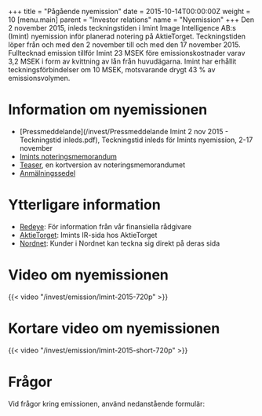 +++
title = "Pågående nyemission"
date = 2015-10-14T00:00:00Z
weight = 10
[menu.main]
parent = "Investor relations"
name = "Nyemission"
+++
Den 2 november 2015, inleds teckningstiden i Imint Image Intelligence AB:s (Imint) nyemission inför planerad notering på AktieTorget. Teckningstiden löper från och med den 2 november till och med den 17 november 2015. Fulltecknad emission tillför Imint 23 MSEK före emissionskostnader varav 3,2 MSEK i form av kvittning av lån från huvudägarna. Imint har erhållit teckningsförbindelser om 10 MSEK, motsvarande drygt 43 % av emissionsvolymen.

# Information om nyemissionen

* [Pressmeddelande](/invest/Pressmeddelande Imint 2 nov 2015 - Teckningstid inleds.pdf), Teckningstid inleds för Imints nyemission, 2-17 november
* [Imints noteringsmemorandum](/invest/Imint_Memorandum_ver20151028_final.pdf)
* [Teaser](/invest/Imint_Teaser_final.pdf), en kortversion av noteringsmemorandumet
* [Anmälningssedel](/invest/imint-ipo-anmalningssedel.pdf)

# Ytterligare information
* [Redeye](http://beta.redeye.se/transactions/imint): För information från vår finansiella rådgivare
* [AktieTorget](http://www.aktietorget.se/Instrument.aspx?ID_Company=413): Imints IR-sida hos AktieTorget
* [Nordnet](https://www.nordnet.se/kampanjer/ipo/imint.html): Kunder i Nordnet kan teckna sig direkt på deras sida

# Video om nyemissionen
{{< video "/invest/emission/Imint-2015-720p" >}}

# Kortare video om nyemissionen
{{< video "/invest/emission/Imint-2015-short-720p" >}}

# Frågor
Vid frågor kring emissionen, använd nedanstående formulär:

<div class="cognito">
<script src="https://services.cognitoforms.com/s/0UaHaqFaiUmXjjCMvn0-dA"></script>
<script>Cognito.load("forms", { id: "7" });</script>
</div>
